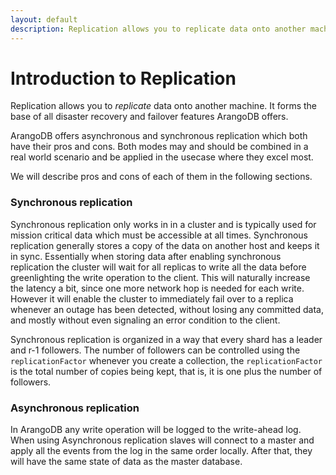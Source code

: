 ```yaml
---
layout: default
description: Replication allows you to replicate data onto another machine
---
```

Introduction to Replication
===========================

Replication allows you to *replicate* data onto another machine. It forms the base of all disaster recovery and failover features ArangoDB offers.

ArangoDB offers asynchronous and synchronous replication which both have their pros and cons. Both modes may and should be combined in a real world scenario and be applied in the usecase where they excel most.

We will describe pros and cons of each of them in the following sections.

### Synchronous replication

Synchronous replication only works in in a cluster and is typically used for mission critical data which must be accessible at all times. Synchronous replication generally stores a copy of the data on another host and keeps it in sync. Essentially when storing data after enabling synchronous replication the cluster will wait for all replicas to write all the data before greenlighting the write operation to the client. This will naturally increase the latency a bit, since one more network hop is needed for each write. However it will enable the cluster to immediately fail over to a replica whenever an outage has been detected, without losing any committed data, and mostly without even signaling an error condition to the client.

Synchronous replication is organized in a way that every shard has a leader and r-1 followers. The number of followers can be controlled using the `replicationFactor` whenever you create a collection, the `replicationFactor` is the total number of copies being kept, that is, it is one plus the number of followers.

### Asynchronous replication

In ArangoDB any write operation will be logged to the write-ahead log. When using Asynchronous replication slaves will connect to a master and apply all the events from the log in the same order locally. After that, they will have the same state of data as the master database.
